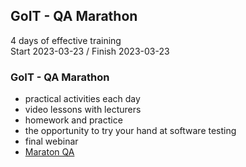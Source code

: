 ## GoIT - QA Marathon
4 days of effective training<br>
Start 2023-03-23 / Finish 2023-03-23

### GoIT - QA Marathon
- practical activities each day
- video lessons with lecturers
- homework and practice
- the opportunity to try your hand at software testing
- final webinar
- [Maraton QA](https://qa.m.goit.global/pl/?utm_source=leeloo&utm_medium=ref&utm_campaign=FPL6)
